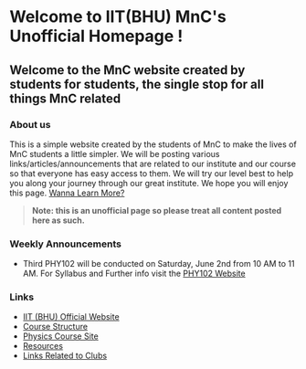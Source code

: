 # Welcome to IIT(BHU) MnC's Unofficial Homepage !
## Welcome to the MnC website created by students for students, the single stop for all things MnC related

### About us 
This is a simple website created by the students of MnC to make the lives of MnC students a little simpler. We will be posting various links/articles/announcements that are related to our institute and our course so that everyone has easy access to them. We will try our level best to help you along your journey through our great institute. We hope you will enjoy this page.  [Wanna Learn More?](https://iit-bhu-mnc.github.io/about)
> **Note: this is an unofficial page so please treat all content posted here as such.**

### Weekly Announcements
* Third PHY102 will be conducted on Saturday, June 2nd from 10 AM to 11 AM. For Syllabus and Further info visit the [PHY102 Website](https://sites.google.com/itbhu.ac.in/phy102/home)

### Links
* [IIT (BHU) Official Website](https://iitbhu.ac.in)
* [Course Structure](https://iitbhu.ac.in/dept/mat/courses/idd)
* [Physics Course Site](https://sites.google.com/itbhu.ac.in/phy102/home?pli=1&authuser=2)
* [Resources](https://iit-bhu-mnc.github.io/resources)
* [Links Related to Clubs](https://iit-bhu-mnc.github.io/clublinks)


